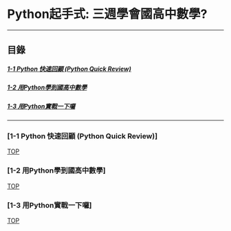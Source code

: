 # Python起手式: 三週學會國高中數學?

<a name="000"/>

---
## 目錄
##### [1-1 Python 快速回顧 (Python Quick Review)](#001)
##### [1-2 用Python學到國高中數學](#002)
##### [1-3 用Python實戰一下囉](#003)
---

<a name="001"/>

### [1-1 Python 快速回顧 (Python Quick Review)]





[TOP](#000)

<a name="002"/>

### [1-2 用Python學到國高中數學]





[TOP](#000)

<a name="003"/>

### [1-3 用Python實戰一下囉]







[TOP](#000)
